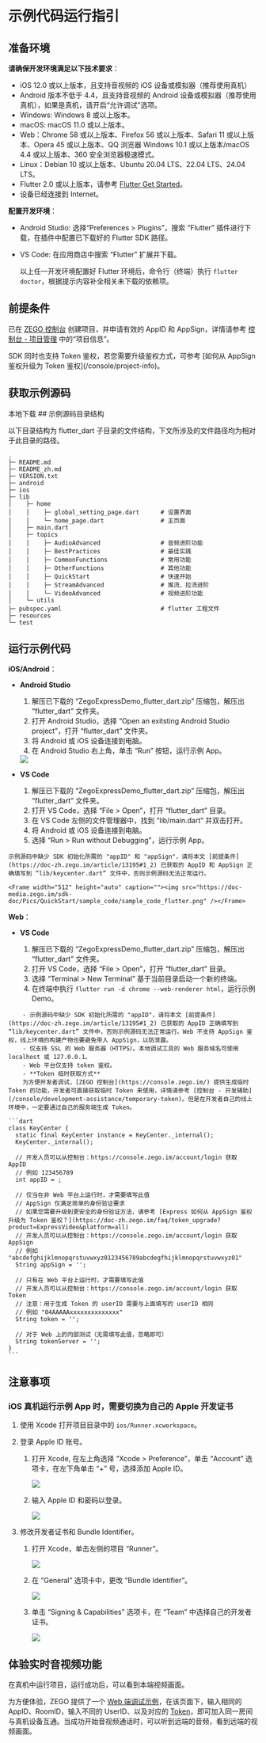 # 示例代码运行指引


## 准备环境

**请确保开发环境满足以下技术要求**：
* iOS 12.0 或以上版本，且支持音视频的 iOS 设备或模拟器（推荐使用真机）
* Android 版本不低于 4.4，且支持音视频的 Android 设备或模拟器（推荐使用真机），如果是真机，请开启“允许调试”选项。
* Windows: Windows 8 或以上版本。
* macOS: macOS 11.0 或以上版本。
* Web：Chrome 58 或以上版本、Firefox 56 或以上版本、Safari 11 或以上版本、Opera 45 或以上版本、QQ 浏览器 Windows 10.1 或以上版本/macOS 4.4 或以上版本、360 安全浏览器极速模式。
* Linux：Debian 10 或以上版本、Ubuntu 20.04 LTS、22.04 LTS、24.04 LTS。
* Flutter 2.0 或以上版本，请参考 [Flutter Get Started](https://flutter.dev/docs/get-started/install)。
* 设备已经连接到 Internet。


**配置开发环境**：

* Android Studio: 选择“Preferences > Plugins”，搜索 “Flutter” 插件进行下载，在插件中配置已下载好的 Flutter SDK 路径。
* VS Code: 在应用商店中搜索 “Flutter” 扩展并下载。

    以上任一开发环境配置好 Flutter 环境后，命令行（终端）执行 `flutter doctor`，根据提示内容补全相关未下载的依赖项。

## 前提条件

已在 [ZEGO 控制台](https://console.zego.im) 创建项目，并申请有效的 AppID 和 AppSign，详情请参考 [控制台 - 项目管理](/console/project-info) 中的“项目信息”。

<Warning title="注意">
SDK 同时也支持 Token 鉴权，若您需要升级鉴权方式，可参考 [如何从 AppSign 鉴权升级为 Token 鉴权](/console/project-info)。
</Warning>

## 获取示例源码
<Card title="示例源码" href="https://artifact-demo.zego.im/express/example/video/flutter_dart/ZegoExpressDemo_flutter_dart.zip" target="_blank">
本地下载
</Card>
## 示例源码目录结构

以下目录结构为 flutter_dart 子目录的文件结构，下文所涉及的文件路径均为相对于此目录的路径。

```tree
.
├─ README.md
├─ README_zh.md
├─ VERSION.txt
├─ android
├─ ios
├─ lib
│    ├─ home
│    │    ├─ global_setting_page.dart      # 设置界面
│    │    └─ home_page.dart                # 主页面
│    ├─ main.dart
│    ├─ topics
│    │    ├─ AudioAdvanced                 # 音频进阶功能
│    │    ├─ BestPractices                 # 最佳实践
│    │    ├─ CommonFunctions               # 常用功能
│    │    ├─ OtherFunctions                # 其他功能
│    │    ├─ QuickStart                    # 快速开始
│    │    ├─ StreamAdvanced                # 推流、拉流进阶
│    │    └─ VideoAdvanced                 # 视频进阶功能
│    └─ utils
├─ pubspec.yaml                            # flutter 工程文件
├─ resources
└─ test
```


## 运行示例代码

**iOS/Android**：

* **Android Studio**

    1. 解压已下载的 “ZegoExpressDemo_flutter_dart.zip” 压缩包，解压出 “flutter_dart” 文件夹。
    2. 打开 Android Studio，选择 “Open an exitsting Android Studio project”，打开 “flutter_dart” 文件夹。
    3. 将 Android 或 iOS 设备连接到电脑。
    4. 在 Android Studio 右上角，单击 “Run” 按钮，运行示例 App。
    <Frame width="512" height="auto" caption=""><img src="https://doc-media.zego.im/sdk-doc/Pics/Flutter/ZegoExpressEngine/flutter-run-android-studio.png" /></Frame>

* **VS Code**

    1. 解压已下载的 “ZegoExpressDemo_flutter_dart.zip” 压缩包，解压出 “flutter_dart” 文件夹。
    2. 打开 VS Code，选择 “File > Open”，打开 “flutter_dart” 目录。
    3. 在 VS Code 左侧的文件管理器中，找到 “lib/main.dart” 并双击打开。
    4. 将 Android 或 iOS 设备连接到电脑。
    5. 选择 “Run > Run without Debugging”，运行示例 App。

<Warning title="注意">


    示例源码中缺少 SDK 初始化所需的 "appID" 和 "appSign"，请将本文 [前提条件](https://doc-zh.zego.im/article/13195#1_2) 已获取的 AppID 和 AppSign 正确填写到 “lib/keycenter.dart” 文件中，否则示例源码无法正常运行。

</Warning>



    <Frame width="512" height="auto" caption=""><img src="https://doc-media.zego.im/sdk-doc/Pics/QuickStart/sample_code/sample_code_flutter.png" /></Frame>

**Web**：
* **VS Code**

    1. 解压已下载的 “ZegoExpressDemo_flutter_dart.zip” 压缩包，解压出 “flutter_dart” 文件夹。
    2. 打开 VS Code，选择 “File > Open”，打开 “flutter_dart” 目录。
    3. 选择 “Terminal > New Terminal” 基于当前目录启动一个新的终端。
    4. 在终端中执行 `flutter run -d chrome --web-renderer html`，运行示例 Demo。

<Warning title="注意">


        - 示例源码中缺少 SDK 初始化所需的 "appID"，请将本文 [前提条件](https://doc-zh.zego.im/article/13195#1_2) 已获取的 AppID 正确填写到 “lib/keycenter.dart” 文件中，否则示例源码无法正常运行。Web 不支持 AppSign 鉴权，线上环境的构建产物也要避免带入 AppSign，以防泄露。
        - 仅支持 SSL 的 Web 服务器（HTTPS）。本地调试工具的 Web 服务域名可使用 localhost 或 127.0.0.1。
        - Web 平台仅支持 token 鉴权。
        - **Token 临时获取方式**
        为方便开发者调试，[ZEGO 控制台](https://console.zego.im/) 提供生成临时 Token 的功能，开发者可直接获取临时 Token 来使用，详情请参考 [控制台 - 开发辅助](/console/development-assistance/temporary-token)。但是在开发者自己的线上环境中，一定要通过自己的服务端生成 Token。

</Warning>



    ```dart
    class KeyCenter {
      static final KeyCenter instance = KeyCenter._internal();
      KeyCenter._internal();

      // 开发人员可以从控制台：https://console.zego.im/account/login 获取 AppID
      // 例如 123456789
      int appID = ;

      // 仅当在非 Web 平台上运行时，才需要填写此值
      // AppSign 仅满足简单的身份验证要求
      // 如果您需要升级到更安全的身份验证方法，请参考 [Express 如何从 AppSign 鉴权升级为 Token 鉴权？](https://doc-zh.zego.im/faq/token_upgrade?product=ExpressVideo&platform=all)
      // 开发人员可以从控制台：https://console.zego.im/account/login 获取 AppSign
      // 例如 "abcdefghijklmnopqrstuvwxyz0123456789abcdegfhijklmnopqrstuvwxyz01"
      String appSign = '';

      // 只有在 Web 平台上运行时，才需要填写此值
      // 开发人员可以从控制台：https://console.zego.im/account/login 获取 Token
      // 注意：用于生成 Token 的 userID 需要与上面填写的 userID 相同
      // 例如 "04AAAAAxxxxxxxxxxxxxx"
      String token = '';

      // 对于 Web 上的内部测试（无需填写此值，忽略即可）
      String tokenServer = '';
    }
    ```

## 注意事项

### iOS 真机运行示例 App 时，需要切换为自己的 Apple 开发证书

1. 使用 Xcode 打开项目目录中的 `ios/Runner.xcworkspace`。
2. 登录 Apple ID 账号。
    1. 打开 Xcode, 在左上角选择 “Xcode > Preference”，单击 “Account” 选项卡，在左下角单击 “+” 号，选择添加 Apple ID。

        <Frame width="512" height="auto" caption=""><img src="https://doc-media.zego.im/sdk-doc/Pics/iOS/ZegoExpressEngine/Common/xcode-account.png" /></Frame>

    2. 输入 Apple ID 和密码以登录。

        <Frame width="512" height="auto" caption=""><img src="https://doc-media.zego.im/sdk-doc/Pics/iOS/ZegoExpressEngine/Common/xcode-login-apple-id.png" /></Frame>

3. 修改开发者证书和 Bundle Identifier。

    1. 打开 Xcode，单击左侧的项目 “Runner”。

        <Frame width="512" height="auto" caption=""><img src="https://doc-media.zego.im/sdk-doc/Pics/Flutter/ZegoExpressEngine/flutter-xcode-select-project.png" /></Frame>

    2. 在 “General” 选项卡中，更改 “Bundle Identifier”。

        <Frame width="512" height="auto" caption=""><img src="https://doc-media.zego.im/sdk-doc/Pics/Flutter/ZegoExpressEngine/flutter-xcode-bundle-identifier.png" /></Frame>

    3. 单击 “Signing & Capabilities” 选项卡，在 “Team” 中选择自己的开发者证书。

        <Frame width="512" height="auto" caption=""><img src="https://doc-media.zego.im/sdk-doc/Pics/Flutter/ZegoExpressEngine/flutter-xcode-team-signing.png" /></Frame>


## 体验实时音视频功能

在真机中运行项目，运行成功后，可以看到本端视频画面。

为方便体验，ZEGO 提供了一个 [Web 端调试示例](https://zegodev.github.io/zego-express-webrtc-sample/assistDev/index.html)，在该页面下，输入相同的 AppID、RoomID，输入不同的 UserID、以及对应的 [Token](/console/development-assistance/temporary-token)，即可加入同一房间与真机设备互通。当成功开始音视频通话时，可以听到远端的音频，看到远端的视频画面。


<Content />
